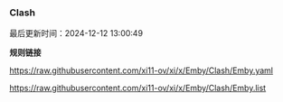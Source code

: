 ### Clash

最后更新时间：2024-12-12 13:00:49

**规则链接**

https://raw.githubusercontent.com/xi11-ov/xi/x/Emby/Clash/Emby.yaml

https://raw.githubusercontent.com/xi11-ov/xi/x/Emby/Clash/Emby.list